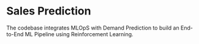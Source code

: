 # Sales Prediction

The codebase integrates MLOpS with Demand Prediction to build an End-to-End ML Pipeline using Reinforcement Learning.


